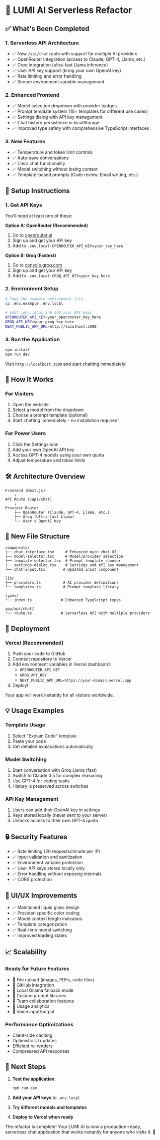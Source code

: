 # 🚀 LUMI AI Serverless Refactor

## ✅ What's Been Completed

### 1. **Serverless API Architecture**
- ✅ New `/api/chat` route with support for multiple AI providers
- ✅ OpenRouter integration (access to Claude, GPT-4, Llama, etc.)
- ✅ Groq integration (ultra-fast Llama inference)
- ✅ User API key support (bring your own OpenAI key)
- ✅ Rate limiting and error handling
- ✅ Secure environment variable management

### 2. **Enhanced Frontend**
- ✅ Model selection dropdown with provider badges
- ✅ Prompt template system (10+ templates for different use cases)
- ✅ Settings dialog with API key management
- ✅ Chat history persistence in localStorage
- ✅ Improved type safety with comprehensive TypeScript interfaces

### 3. **New Features**
- ✅ Temperature and token limit controls
- ✅ Auto-save conversations
- ✅ Clear chat functionality
- ✅ Model switching without losing context
- ✅ Template-based prompts (Code review, Email writing, etc.)

## 🔧 Setup Instructions

### 1. **Get API Keys**
You'll need at least one of these:

**Option A: OpenRouter (Recommended)**
1. Go to [openrouter.ai](https://openrouter.ai)
2. Sign up and get your API key
3. Add to `.env.local`: `OPENROUTER_API_KEY=your_key_here`

**Option B: Groq (Fastest)**
1. Go to [console.groq.com](https://console.groq.com)
2. Sign up and get your API key  
3. Add to `.env.local`: `GROQ_API_KEY=your_key_here`

### 2. **Environment Setup**
```bash
# Copy the example environment file
cp .env.example .env.local

# Edit .env.local and add your API keys
OPENROUTER_API_KEY=your_openrouter_key_here
GROQ_API_KEY=your_groq_key_here
NEXT_PUBLIC_APP_URL=http://localhost:3000
```

### 3. **Run the Application**
```bash
npm install
npm run dev
```

Visit `http://localhost:3000` and start chatting immediately!

## 🎯 How It Works

### **For Visitors**
1. Open the website
2. Select a model from the dropdown
3. Choose a prompt template (optional)
4. Start chatting immediately - no installation required!

### **For Power Users**
1. Click the Settings icon
2. Add your own OpenAI API key
3. Access GPT-4 models using your own quota
4. Adjust temperature and token limits

## 🛠 Architecture Overview

```
Frontend (Next.js)
    ↓
API Route (/api/chat)
    ↓
Provider Router
    ├── OpenRouter (Claude, GPT-4, Llama, etc.)
    ├── Groq (Ultra-fast Llama)
    └── User's OpenAI Key
```

## 📁 New File Structure

```
components/
├── chat-interface.tsx     # Enhanced main chat UI
├── model-selector.tsx     # Model/provider selection
├── template-selector.tsx  # Prompt template chooser
├── settings-dialog.tsx    # Settings and API key management
└── chat-input.tsx        # Updated input component

lib/
├── providers.ts          # AI provider definitions
└── templates.ts          # Prompt template library

types/
└── index.ts             # Enhanced TypeScript types

app/api/chat/
└── route.ts             # Serverless API with multiple providers
```

## 🚀 Deployment

### **Vercel (Recommended)**
1. Push your code to GitHub
2. Connect repository to Vercel
3. Add environment variables in Vercel dashboard:
   - `OPENROUTER_API_KEY`
   - `GROQ_API_KEY` 
   - `NEXT_PUBLIC_APP_URL=https://your-domain.vercel.app`
4. Deploy!

Your app will work instantly for all visitors worldwide.

## 💡 Usage Examples

### **Template Usage**
1. Select "Explain Code" template
2. Paste your code
3. Get detailed explanations automatically

### **Model Switching**
1. Start conversation with Groq Llama (fast)
2. Switch to Claude 3.5 for complex reasoning
3. Use GPT-4 for coding tasks
4. History is preserved across switches

### **API Key Management**
1. Users can add their OpenAI key in settings
2. Keys stored locally (never sent to your server)
3. Unlocks access to their own GPT-4 quota

## 🔒 Security Features

- ✅ Rate limiting (20 requests/minute per IP)
- ✅ Input validation and sanitization
- ✅ Environment variable protection
- ✅ User API keys stored locally only
- ✅ Error handling without exposing internals
- ✅ CORS protection

## 🎨 UI/UX Improvements

- ✅ Maintained liquid glass design
- ✅ Provider-specific color coding
- ✅ Model context length indicators
- ✅ Template categorization
- ✅ Real-time model switching
- ✅ Improved loading states

## 📈 Scalability

### **Ready for Future Features**
- 🔄 File upload (images, PDFs, code files)
- 🔄 GitHub integration
- 🔄 Local Ollama fallback mode
- 🔄 Custom prompt libraries
- 🔄 Team collaboration features
- 🔄 Usage analytics
- 🔄 Voice input/output

### **Performance Optimizations**
- Client-side caching
- Optimistic UI updates
- Efficient re-renders
- Compressed API responses

## 🎯 Next Steps

1. **Test the application**:
   ```bash
   npm run dev
   ```

2. **Add your API keys** to `.env.local`

3. **Try different models and templates**

4. **Deploy to Vercel when ready**

The refactor is complete! Your LUMI AI is now a production-ready, serverless chat application that works instantly for anyone who visits it. 🎉
